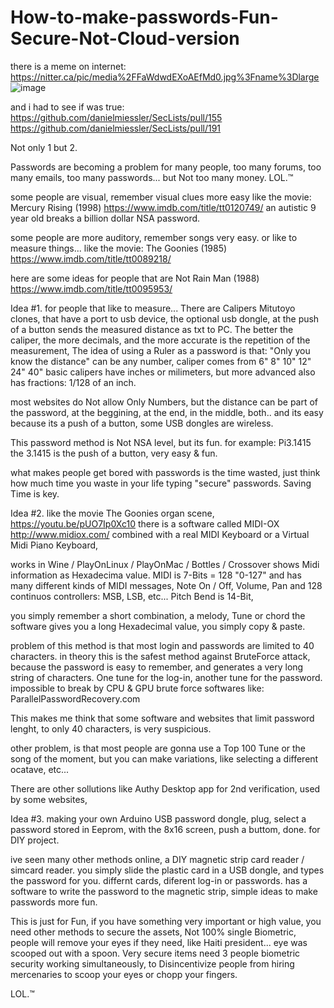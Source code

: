 # How-to-make-passwords-Fun-Secure-Not-Cloud-version

there is a meme on internet:
https://nitter.ca/pic/media%2FFaWdwdEXoAEfMd0.jpg%3Fname%3Dlarge
![image](https://user-images.githubusercontent.com/33388902/185253605-37c40849-ac00-46c1-8aee-230ff7189733.png)


and i had to see if was true:
https://github.com/danielmiessler/SecLists/pull/155
https://github.com/danielmiessler/SecLists/pull/191

Not only 1 but 2.

Passwords are becoming a problem for many people,
too many forums, too many emails, too many passwords...
but Not too many money. LOL.™

some people are visual, remember visual clues more easy
like the movie:
Mercury Rising (1998) https://www.imdb.com/title/tt0120749/
an autistic 9 year old breaks a billion dollar NSA password.

some people are more auditory, remember songs very easy.
or like to measure things...
like the movie:
The Goonies (1985) https://www.imdb.com/title/tt0089218/

here are some ideas for people that are Not Rain Man (1988)
https://www.imdb.com/title/tt0095953/

Idea #1.
for people that like to measure...
There are Calipers Mitutoyo clones, that have a port to usb device,
the optional usb dongle, at the push of a button sends the measured distance as txt to PC.
The better the caliper, the more decimals, and the more accurate is the repetition of the measurement,
The idea of using a Ruler as a password is that:
"Only you know the distance"
can be any number, caliper comes from 6" 8" 10" 12" 24" 40"
basic calipers have inches or milimeters,
but more advanced also has fractions: 1/128 of an inch.

most websites do Not allow Only Numbers,
but the distance can be part of the password,
at the beggining, at the end, in the middle, both..
and its easy because its a push of a button,
some USB dongles are wireless.

This password method is Not NSA level, but its fun.
for example:
Pi3.1415
the 3.1415 is the push of a button, very easy & fun.

what makes people get bored with passwords is the time wasted,
just think how much time you waste in your life typing "secure" passwords.
Saving Time is key.

Idea #2.
like the movie The Goonies organ scene,
https://youtu.be/pUO7Ip0Xc10
there is a software called MIDI-OX
http://www.midiox.com/
combined with a real MIDI Keyboard or a Virtual Midi Piano Keyboard,

works in Wine / PlayOnLinux / PlayOnMac / Bottles / Crossover
shows Midi information as Hexadecima value.
MIDI is 7-Bits = 128 "0-127"
and has many different kinds of MIDI messages,
Note On / Off, Volume, Pan and 128 continuos controllers: MSB, LSB, etc...
Pitch Bend is 14-Bit,

you simply remember a short combination, a melody, Tune or chord
the software gives you a long Hexadecimal value, you simply copy & paste.

problem of this method is that most login and passwords are limited to 40 characters.
in theory this is the safest method against BruteForce attack,
because the password is easy to remember, and generates a very long string of characters.
One tune for the log-in, another tune for the password.
impossible to break by CPU & GPU brute force softwares like:
ParallelPasswordRecovery.com

This makes me think that some software and websites that limit password lenght,
to only 40 characters, is very suspicious.

other problem, is that most people are gonna use a Top 100 Tune or the song of the moment,
but you can make variations, like selecting a different ocatave, etc...

There are other sollutions like Authy Desktop app for 2nd verification, used by some websites,

Idea #3. making your own Arduino USB password dongle, 
plug, select a password stored in Eeprom, with the 8x16 screen,
push a buttom, done.
for DIY project.

ive seen many other methods online,
a DIY magnetic strip card reader / simcard reader.
you simply slide the plastic card in a USB dongle, and types the password for you.
differnt cards, diferent log-in or passwords.
has a software to write the password to the magnetic strip, 
simple ideas to make passwords more fun.

This is just for Fun,
if you have something very important or high value, 
you need other methods to secure the assets, Not 100% single Biometric,
people will remove your eyes if they need, like Haiti president... eye was scooped out with a spoon.
Very secure items need 3 people biometric security working simultaneously, 
to Disincentivize people from hiring mercenaries to scoop your eyes or chopp your fingers.

LOL.™

 
